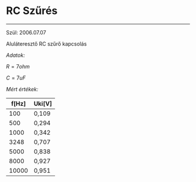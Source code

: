 # RC Szűrés
---
Szül: 2006.07.07

Aluláteresztő RC szűrő kapcsolás

*Adatok:*

$R = 7 ohm$

$C = 7 uF$

*Mért értékek:*

|f[Hz]|Uki[V]|
|----|----|
|100|0,109|
|500|0,294
|1000|0,342
|3248|0,707
|5000|0,838
|8000|0,927
|10000|0,951

